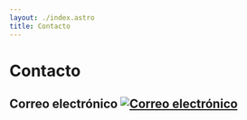 ```yaml
---
layout: ./index.astro
title: Contacto
---
```


# Contacto

## Correo electrónico [![Correo electrónico](https://img.shields.io/badge/Correo%20electr%C3%B3nico-Contactar%20ahora-blue)](mailto:renan@romeroruiz.com)
